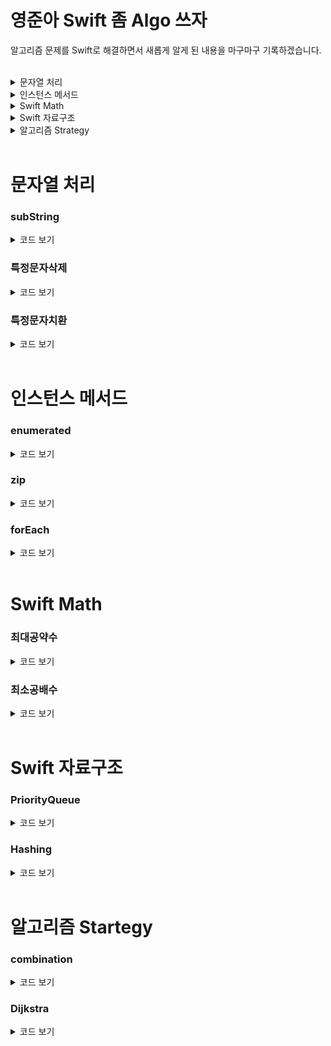 # 영준아 Swift 좀 Algo 쓰자  

알고리즘 문제를 Swift로 해결하면서 새롭게 알게 된 내용을 마구마구 기록하겠습니다.  

</br>


<details><summary>문자열 처리</summary> 
  <li><a href = "#subString"><code>subString</code></a></li>
  <li><a href = "#특정문자삭제"><code>특정문자삭제</code></a></li>
  <li><a href = "#특정문자치환"><code>특정문자치환</code></a></li>
</details>



<details><summary>인스턴스 메서드</summary> 
  <li><a href = "#enumerated"><code>enumerated</code></a></li>
  <li><a href = "#forEach"><code>forEach</code></a></li>
  <li><a href = "#zip"><code>zip</code></a></li>
</details>  



<details><summary>Swift Math</summary> 
  <li><a href = "#최대공약수"><code>최대공약수</code></a></li>
  <li><a href = "#최소공배수"><code>최소공배수</code></a></li>
</details>  



<details><summary>Swift 자료구조</summary> 
  <li><a href = "#PriorityQueue"><code>PriorityQueue</code></a></li>
  <li><a href = "#Hashing"><code>Hashing</code></a></li>
</details>  



<details><summary>알고리즘 Strategy</summary> 
  <li><a href = "#combination"><code>combination</code></a></li>
  <li><a href = "#Dijkstra"><code>Dijkstra</code></a></li>
</details>  



</br>
</hr>

# 문자열 처리

### subString
<details><summary>코드 보기</summary>
  
```swift
// String subscript를 활용한 subString 가져오기
extension String {
    subscript(r: Range<Int>) -> String {
        let start = self.index(self.startIndex, offsetBy: r.lowerBound)
        let end = self.index(self.startIndex, offsetBy:  r.upperBound)
        
        return String(self[start..<end])
    }
}
```
</details>


### 특정문자삭제
<details><summary>코드 보기</summary>
  
```swift
var str = "!~@@@ String@~!!mmTest"
str.components(separatedBy: ["~","!","@",","]).joined() // String Test

```
</details>



### 특정문자치환
<details><summary>코드 보기</summary>

```swift
let str = "()(((()())(())()))(())"
let replacingStr = arrangement.replacingOccurrences(of: "()", with: "0")  //0(((00)(0)0))(0)
```

</details>

</br>
</hr>

# 인스턴스 메서드


### enumerated 
<details><summary>코드 보기</summary>
  
```swift
// Sequence의 index 와 position의 pair로 접근
for (n, c) in "Swift".enumerated() {
    print("\(n): '\(c)'")
}
// Prints "0: 'S'"
// Prints "1: 'w'"
// Prints "2: 'i'"
// Prints "3: 'f'"
// Prints "4: 't'"
```
</details>



### zip
<details><summary>코드 보기</summary>
  
```swift
let names: Set = ["Sofia", "Camilla", "Martina", "Mateo", "Nicolás"]
var shorterIndices: [Set<String>.Index] = []
for (i, name) in zip(names.indices, names) {
    if name.count <= 5 {
        shorterIndices.append(i)
    }
}

for i in shorterIndices {
    print(names[i])
}
// Prints "Sofia"
// Prints "Mateo"
```
</details>



### forEach
<details><summary>코드 보기</summary>
  
map 과 동일한 기능을 하지만 `forEach` 의 경우 컨테이너를 반환하지 않고 단순하게 접근을 한다. 그렇기 때문에 값을 변경할려면 map을 사용, 단순 요소 접근은 `forEach` 를 사용하자.

```swift
let numberWords = ["one", "two", "three"]
numberWords.forEach { word in
    print(word)
}
// Prints "one"
// Prints "two"
// Prints "three"
```
</details>  

</br>
</hr>

# Swift Math  

### 최대공약수  
<details><summary>코드 보기</summary>

```swift
func gcd(num1: Int, num2: Int) -> Int {
    let mod = num1 % num2
    if mod != 0 {
        return gcd(num1: num2, num2: mod)
    }
    return num2
}  
```  
</details>  

### 최소공배수  
<details><summary>코드 보기</summary>
- 두 수의 최소공배수
  
```swift
func lcm1(num1: Int, num2: Int) -> Int {
    return abs(num1 * num2) / gcd(num1: num1, num2: num2)
}  
```

- 두수 이상의 최소 공배수 

```swift
func lcm2(arr1: [Int]) -> Int {
    return arr1.reduce(1) { lcm1(num1: $0, num2: $1) }
}
```
</details>  

</br>
</hr>


# Swift 자료구조  

### PriorityQueue
<details><summary>코드 보기</summary>
- push(): heap에 값을 삽입
- pop(): heap root 반환
- adjust() : heap에 값을 추가하고 min/max heap을 유지하기위하 함수
- heapSort(): heap을 재정렬  

```swift
import Foundation

public struct PriorityQueue<T: Comparable> {
    private var heap = [T]()
    private let ordered: (T, T) -> Bool
    
    public init(ascending: Bool = false, startingValues: [T] = []) {
        if ascending {
            ordered = { a,b in a > b }
        } else {
            ordered = { a,b in a < b }
        }
        
        heap = startingValues
        var i = (heap.count / 2) - 1
        while i >= 0 {
            adjust(i)
            i = i - 1
        }
    }
    
    public var count: Int {
        return heap.count
    }
    
    public var isEmpty: Bool {
        return heap.isEmpty
    }
    
    public mutating func push(_ element: T) {
        heap.append(element)
        heapSort(heap.count - 1)
    }
    
    public mutating func pop() -> T? {
        if heap.isEmpty { return nil }
        if heap.count == 1 {
            return heap.removeFirst()
        }
        
        let root = heap.first
        heap.swapAt(0, heap.count - 1)
        _ = heap.removeLast()
        adjust(0)
        return root
    }
    
    public mutating func remove(_ item: T) {
        if let index = heap.firstIndex(of: item) {
            heap.swapAt(index, heap.count - 1)
            heap.removeLast()
            heapSort(index)
            adjust(index)
        }
    }
    
    public mutating func removeAll(_ item: T) {
        var lastCount = heap.count
        remove(item)
        while heap.count < lastCount {
            lastCount = heap.count
            remove(item)
        }
    }
    
    public func peek() -> T? {
        return heap.first
    }
    
    public mutating func clear() {
        heap.removeAll(keepingCapacity: false)
    }
    
    private mutating func adjust(_ index: Int) {
        var index = index
        while 2 * index + 1 < heap.count {
            var j = 2 * index + 1
            if j < (heap.count - 1) && ordered(heap[j], heap[j + 1]) { j = j + 1 }
            if !ordered(heap[index], heap[j]) { break }
            heap.swapAt(index, j)
            index = j
        }
    }
    
    private mutating func heapSort(_ index: Int) {
        var index = index
        while index > 0 && ordered(heap[(index - 1) / 2], heap[index]) {
            heap.swapAt((index - 1) / 2, index)
            index = (index - 1) / 2
        }
    }
}
```
</details>  

### Hashing  

<details><summary>코드 보기</summary>
  
```swift
// 1. 딕셔너리 생성
var dic : [Int : String] = [:]
var dic2 = [Int : String]()
var dic3 : Dictionary = [Int:String]()
var dic4 : Dictionary<Int, String> = Dictionary<Int, String>()

// 2. 값 추가
var dic : [String: Int] = [:]
dic.updateValue(Int, forKey: "String Key값") // 옵셔널 반환
dic["String Key값"] = Int

// 3. 값 탐색
// 이 때 key를 알고 있어야 하면 Set<String>을 추가하여 따로 키를 가지게 저장한다. 
for (key, value) in dic { }

// 값만 가져오고 싶을때
for value in dic.values { }

// 4. 값 삭제
dic.removeValue(forKey: "String key 값")
```
</details>  

</br>
</hr>


# 알고리즘 Startegy

### combination

<details><summary>코드 보기</summary>

```swift
// nCk : n 개 중에 k 개의 조합 선택 index: 0~k 개의 선택된 개수, target 0~n개 중에서 하나를 선택, combi: 선택된 index의 조합
func combination(_ number:[Character],_ k: Int, combi: inout [Int], target: Int, n: Int, index: Int, list: inout [Int]) {
    if k == 0 {
        print(str)
        var comStr = ""
        for i in combi {
            comStr += String(number[i])
        }
        list.append(Int(comStr)!)
    }
    else if target == n {
        return
    }
    else {
        combi[index] = target
        combination(number, k - 1, combi: &combi, target: target + 1, n: n, index: index + 1, list: &list)
        combination(number, k, combi: &combi, target: target + 1, n: n, index: index, list: &list)
    }
}
```
</details>  

### Dijkstra

<details><summary>코드 보기</summary>
  
- distance: 시작 vertex에서 갈 수 있는(pathLegnth가 존재하는) 모든 shortestPath 정보  
- matrix : weight 값을 가지는 undirected graph의 인접행렬
- visited : 재방문을 방지하는 배열
  
```swift
unc shortestPath(_ distance: inout [Int],_ matrix: [[Int]], _ visited: inout [Bool], _ N: Int) {
    var nextVertex: Int
    // 1 부터 시작
    distance[1] = 0
    
    for i in 1...N {
        distance[i] = matrix[1][i]
    }
    
    distance[1] = 0
    visited[1] = false
    for _ in 1...N-2 {
        nextVertex = selectPath(distance, N, visited)
        visited[nextVertex] = false
        for j in 1...N {
            if visited[j] {
                if distance[nextVertex] + matrix[nextVertex][j] < distance[j] {
                    distance[j] = distance[nextVertex] + matrix[nextVertex][j]
                }
            }
        }
    }
}

func selectPath(_ distance: [Int], _ N: Int, _ visited: [Bool]) -> Int {
    var minWeight = 987654321
    var minPosition = -1
    
    for i in 1...N {
        if minWeight > distance[i] && visited[i] {
            minWeight = distance[i]
            minPosition = i
        }
    }
    return minPosition
}
```
</details>  
    
